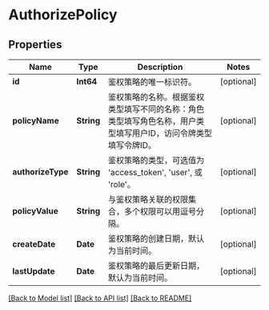# AuthorizePolicy

## Properties
Name | Type | Description | Notes
------------ | ------------- | ------------- | -------------
**id** | **Int64** | 鉴权策略的唯一标识符。 | [optional] 
**policyName** | **String** | 鉴权策略的名称。根据鉴权类型填写不同的名称：角色类型填写角色名称，用户类型填写用户ID，访问令牌类型填写令牌ID。 | [optional] 
**authorizeType** | **String** | 鉴权策略的类型，可选值为 &#39;access_token&#39;, &#39;user&#39;, 或 &#39;role&#39;。 | [optional] 
**policyValue** | **String** | 与鉴权策略关联的权限集合，多个权限可以用逗号分隔。 | [optional] 
**createDate** | **Date** | 鉴权策略的创建日期，默认为当前时间。 | [optional] 
**lastUpdate** | **Date** | 鉴权策略的最后更新日期，默认为当前时间。 | [optional] 

[[Back to Model list]](../README.md#documentation-for-models) [[Back to API list]](../README.md#documentation-for-api-endpoints) [[Back to README]](../README.md)


